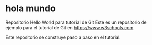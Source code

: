 # hola mundo
Repositorio Hello World para tutorial de Git
Este es un repositorio de ejemplo para el tutorial de Git en https://www.w3schools.com

Este repositorio se construye paso a paso en el tutorial.
